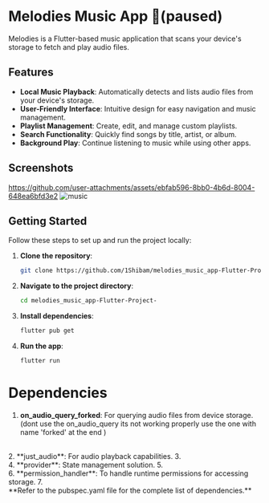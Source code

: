 # Melodies Music App 🎵(paused)

Melodies is a Flutter-based music application that scans your device's storage to fetch and play audio files.

## Features

- **Local Music Playback**: Automatically detects and lists audio files from your device's storage.
- **User-Friendly Interface**: Intuitive design for easy navigation and music management.
- **Playlist Management**: Create, edit, and manage custom playlists.
- **Search Functionality**: Quickly find songs by title, artist, or album.
- **Background Play**: Continue listening to music while using other apps.

## Screenshots

https://github.com/user-attachments/assets/ebfab596-8bb0-4b6d-8004-648ea6bfd3e2
![music](https://github.com/user-attachments/assets/610607a6-5c9d-4245-ac95-d97b283d9b01)

## Getting Started

Follow these steps to set up and run the project locally:

1. **Clone the repository**:
   ```bash
   git clone https://github.com/1Shibam/melodies_music_app-Flutter-Project-.git
2. **Navigate to the project directory**:
   ```bash
   cd melodies_music_app-Flutter-Project-
3. **Install dependencies**:
   ```bash
   flutter pub get
4. **Run the app**:
   ```bash
   flutter run

# Dependencies
1. **on_audio_query_forked**: For querying audio files from device storage.(dont use the on_audio_query its not working properly use the one with name 'forked' at the end )
<br>
2. **just_audio**: For audio playback capabilities.
3. <br>
4. **provider**: State management solution.
5. <br>
6. **permission_handler**: To handle runtime permissions for accessing storage.
7. <br>
**Refer to the pubspec.yaml file for the complete list of dependencies.**


